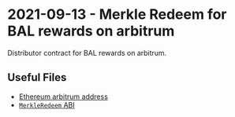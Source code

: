 # 2021-09-13 - Merkle Redeem for BAL rewards on arbitrum

Distributor contract for BAL rewards on arbitrum.

## Useful Files

- [Ethereum arbitrum address](./output/arbitrum.json)
- [`MerkleRedeem` ABI](./abi/MerkleRedeem.json)
